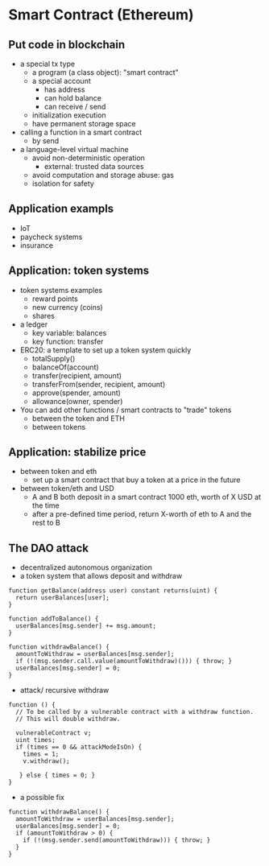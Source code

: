 # Smart Contract (Ethereum)

## Put code in blockchain
* a special tx type
  * a program (a class object): "smart contract"
  * a special account
    * has address
    * can hold balance
    * can receive / send 
  * initialization execution
  * have permanent storage space 
* calling a function in a smart contract 
  * by send
* a language-level virtual machine
  * avoid non-deterministic operation
    * external: trusted data sources
  * avoid computation and storage abuse: gas
  * isolation for safety 

## Application exampls
* IoT 
* paycheck systems
* insurance

## Application: token systems 
* token systems examples
  * reward points
  * new currency (coins) 
  * shares
* a ledger
  * key variable: balances
  * key function: transfer
* ERC20: a template to set up a token system quickly
  * totalSupply()
  * balanceOf(account)
  * transfer(recipient, amount)
  * transferFrom(sender, recipient, amount)
  * approve(spender, amount)
  * allowance(owner, spender)
* You can add other functions / smart contracts to "trade" tokens 
  * between the token and ETH
  * between tokens

## Application: stabilize price 
* between token and eth
  * set up a smart contract that buy a token at a price in the future 
* between token/eth and USD 
  * A and B both deposit in a smart contract 1000 eth, worth of X USD at the time
  * after a pre-defined time period, return X-worth of eth to A and the rest to B

## The DAO attack
* decentralized autonomous organization 
* a token system that allows deposit and withdraw 

```
function getBalance(address user) constant returns(uint) {
  return userBalances[user];
}

function addToBalance() {
  userBalances[msg.sender] += msg.amount;
}

function withdrawBalance() {
  amountToWithdraw = userBalances[msg.sender];
  if (!(msg.sender.call.value(amountToWithdraw)())) { throw; }
  userBalances[msg.sender] = 0;
}
```

* attack/ recursive withdraw

```
function () {
  // To be called by a vulnerable contract with a withdraw function.
  // This will double withdraw.

  vulnerableContract v;
  uint times;
  if (times == 0 && attackModeIsOn) {
    times = 1;
    v.withdraw();
   
   } else { times = 0; }
}
```

* a possible fix

```
function withdrawBalance() {
  amountToWithdraw = userBalances[msg.sender];
  userBalances[msg.sender] = 0;
  if (amountToWithdraw > 0) {
    if (!(msg.sender.send(amountToWithdraw))) { throw; }
  }
}
```

